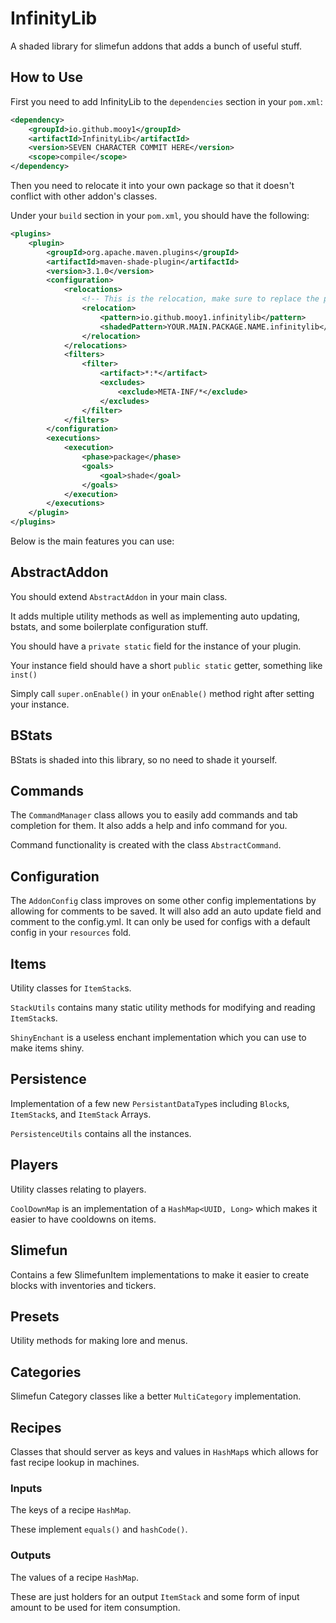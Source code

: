 # InfinityLib
A shaded library for slimefun addons that adds a bunch of useful stuff.

## How to Use
First you need to add InfinityLib to the `dependencies` section in your `pom.xml`:

```xml 
<dependency>
    <groupId>io.github.mooy1</groupId>
    <artifactId>InfinityLib</artifactId>
    <version>SEVEN CHARACTER COMMIT HERE</version>
    <scope>compile</scope>
</dependency>
```

Then you need to relocate it into your own package so that it doesn't conflict with other addon's classes.

Under your `build` section in your `pom.xml`, you should have the following:

```xml
<plugins>
    <plugin>
        <groupId>org.apache.maven.plugins</groupId>
        <artifactId>maven-shade-plugin</artifactId>
        <version>3.1.0</version>
        <configuration>
            <relocations>
                <!-- This is the relocation, make sure to replace the package name -->
                <relocation>
                    <pattern>io.github.mooy1.infinitylib</pattern>
                    <shadedPattern>YOUR.MAIN.PACKAGE.NAME.infinitylib</shadedPattern>
                </relocation>
            </relocations>
            <filters>
                <filter>
                    <artifact>*:*</artifact>
                    <excludes>
                        <exclude>META-INF/*</exclude>
                    </excludes>
                </filter>
            </filters>
        </configuration>
        <executions>
            <execution>
                <phase>package</phase>
                <goals>
                    <goal>shade</goal>
                </goals>
            </execution>
        </executions>
    </plugin>
</plugins>
```

Below is the main features you can use:

## AbstractAddon
You should extend `AbstractAddon` in your main class.

It adds multiple utility methods as well as implementing auto updating, bstats, and some boilerplate configuration stuff.

You should have a `private static` field for the instance of your plugin.

Your instance field should have a short `public static` getter, something like `inst()`

Simply call `super.onEnable()` in your `onEnable()` method right after setting your instance.

## BStats
BStats is shaded into this library, so no need to shade it yourself.

## Commands
The `CommandManager` class allows you to easily add commands and tab completion for them.
It also adds a help and info command for you.

Command functionality is created with the class `AbstractCommand`.

## Configuration
The `AddonConfig` class improves on some other config implementations by allowing for comments to be saved.
It will also add an auto update field and comment to the config.yml. 
It can only be used for configs with a default config in your `resources` fold.

## Items
Utility classes for `ItemStack`s.

`StackUtils` contains many static utility methods for modifying and reading `ItemStack`s.

`ShinyEnchant` is a useless enchant implementation which you can use to make items shiny.

## Persistence
Implementation of a few new `PersistantDataType`s including `Block`s, `ItemStack`s, and `ItemStack` Arrays.

`PersistenceUtils` contains all the instances.

## Players
Utility classes relating to players.

`CoolDownMap` is an implementation of a `HashMap<UUID, Long>` which makes it easier to have cooldowns on items.

## Slimefun
Contains a few SlimefunItem implementations to make it easier to create blocks with inventories and tickers.

## Presets
Utility methods for making lore and menus.

## Categories
Slimefun Category classes like a better `MultiCategory` implementation.

## Recipes
Classes that should server as keys and values in `HashMap`s which allows for fast recipe lookup in machines.

### Inputs
The keys of a recipe `HashMap`.

These implement `equals()` and `hashCode()`.

### Outputs
The values of a recipe `HashMap`.

These are just holders for an output `ItemStack` and some form of input amount to be used for item consumption.
